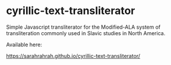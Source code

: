 # cyrillic-text-transliterator
Simple Javascript transliterator for the Modified-ALA system of transliteration commonly used in Slavic studies in North America.

Available here:

https://sarahrahrah.github.io/cyrillic-text-transliterator/
